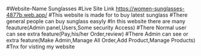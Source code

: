 #Website-Name Sunglasses 
#Live Site Link https://women-sunglasses-4877b.web.app/
#This website is made for to buy latest sunglass 
#There general people can buy sunglass easyly 
#In this website there are many feauture(Admin panel,Users,Some security Access) 
#There Normal user can see extra feature(Pay,his/her Order,review) 
#There Admin can see or extra feature(Make Admin,Manage All Order,Add Product,Manage Products) 
#Tnx for visting my website
